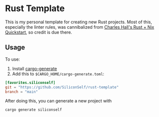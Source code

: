 # Rust Template

This is my personal template for creating new Rust projects. Most of this, especially the linter rules, was cannibalized from [Charles Hall's Rust + Nix Quickstart](https://or.computer.surgery/charles/nix-rust-quickstart), so credit is due there.

## Usage

To use:
1. Install [cargo-generate](https://cargo-generate.github.io/cargo-generate/installation.html)
2. Add this to `$CARGO_HOME/cargo-generate.toml`:
```toml
[favorites.siliconself]
git = "https://github.com/SiliconSelf/rust-template"
branch = "main"
```

After doing this, you can generate a new project with
```
cargo generate siliconself
```